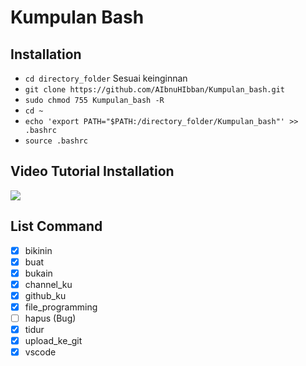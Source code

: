# Kumpulan Bash 

## Installation

 - `cd directory_folder` Sesuai keinginnan
 - `git clone https://github.com/AIbnuHIbban/Kumpulan_bash.git`
 - `sudo chmod 755 Kumpulan_bash -R`
 - `cd ~`
 - `echo 'export PATH="$PATH:/directory_folder/Kumpulan_bash"' >> .bashrc`
 - `source .bashrc`
 
## Video Tutorial Installation

[![](http://img.youtube.com/vi/K3wtjZlyklY/0.jpg)](http://www.youtube.com/watch?v=K3wtjZlyklY "")

## List Command

 - [x] bikinin
 - [x] buat
 - [x] bukain
 - [x] channel_ku
 - [x] github_ku
 - [x] file_programming
 - [ ] hapus (Bug)
 - [x] tidur
 - [x] upload_ke_git
 - [x] vscode

